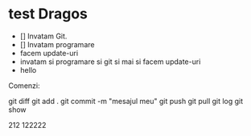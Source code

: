 # test Dragos
- [] Invatam Git.
- [] Invatam programare
- facem update-uri
- invatam si programare si git si mai si facem update-uri
- hello

Comenzi:

git diff
git add .
git commit -m "mesajul meu"
git push
git pull
git log
git show

212
122222
